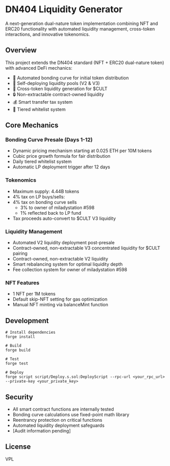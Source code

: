 # DN404 Liquidity Generator

A next-generation dual-nature token implementation combining NFT and ERC20 functionality with automated liquidity management, cross-token interactions, and innovative tokenomics.

## Overview

This project extends the DN404 standard (NFT + ERC20 dual-nature token) with advanced DeFi mechanics:

- 🔄 Automated bonding curve for initial token distribution
- 🌊 Self-deploying liquidity pools (V2 & V3)
- 💫 Cross-token liquidity generation for $CULT
- 🔒 Non-extractable contract-owned liquidity
- 💰 Smart transfer tax system
- 🎯 Tiered whitelist system

## Core Mechanics

### Bonding Curve Presale (Days 1-12)
- Dynamic pricing mechanism starting at 0.025 ETH per 10M tokens
- Cubic price growth formula for fair distribution
- Daily tiered whitelist system
- Automatic LP deployment trigger after 12 days

### Tokenomics
- Maximum supply: 4.44B tokens
- 4% tax on LP buys/sells:
- 4% tax on bonding curve sells
  - 3% to owner of miladystation #598
  - 1% reflected back to LP fund
- Tax proceeds auto-convert to $CULT V3 liquidity

### Liquidity Management
- Automated V2 liquidity deployment post-presale
- Contract-owned, non-extractable V3 concentrated liquidity for $CULT pairing
- Contract-owned, non-extractable V2 liquidity
- Smart rebalancing system for optimal liquidity depth
- Fee collection system for owner of miladystation #598

### NFT Features
- 1 NFT per 1M tokens
- Default skip-NFT setting for gas optimization
- Manual NFT minting via balanceMint function

## Development

```shell
# Install dependencies
forge install

# Build
forge build

# Test
forge test

# Deploy
forge script script/Deploy.s.sol:DeployScript --rpc-url <your_rpc_url> --private-key <your_private_key>
```

## Security

- All smart contract functions are internally tested
- Bonding curve calculations use fixed-point math library
- Reentrancy protection on critical functions
- Automated liquidity deployment safeguards
- [Audit information pending]

## License

VPL